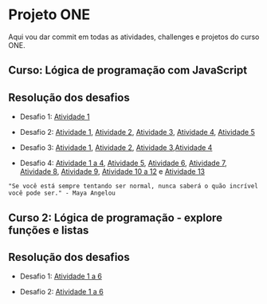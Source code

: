
# Projeto ONE

Aqui vou dar commit em todas as atividades, challenges e projetos do curso ONE.

## Curso: Lógica de programação com JavaScript

## Resolução dos desafios
- Desafio 1: [Atividade 1](https://github.com/weszzy/projeto-one/blob/main/L%C3%B3gica%20de%20programa%C3%A7%C3%A3o%20com%20JavaScript/desafio1/app.js)

- Desafio 2: [Atividade 1](https://github.com/weszzy/projeto-one/blob/main/L%C3%B3gica%20de%20programa%C3%A7%C3%A3o%20com%20JavaScript/desafio2/atividade1.js), [Atividade 2](https://github.com/weszzy/projeto-one/blob/main/L%C3%B3gica%20de%20programa%C3%A7%C3%A3o%20com%20JavaScript/desafio2/atividade2.js), [Atividade 3](https://github.com/weszzy/projeto-one/blob/main/L%C3%B3gica%20de%20programa%C3%A7%C3%A3o%20com%20JavaScript/desafio2/atividade3.js), [Atividade 4](https://github.com/weszzy/projeto-one/blob/main/L%C3%B3gica%20de%20programa%C3%A7%C3%A3o%20com%20JavaScript/desafio2/atividade4.js), [Atividade 5](https://github.com/weszzy/projeto-one/blob/main/L%C3%B3gica%20de%20programa%C3%A7%C3%A3o%20com%20JavaScript/desafio2/atividade5.js)

- Desafio 3: [Atividade 1](https://github.com/weszzy/projeto-one/blob/main/L%C3%B3gica%20de%20programa%C3%A7%C3%A3o%20com%20JavaScript/desafio3/atividade1.js), [Atividade 2](https://github.com/weszzy/projeto-one/blob/main/L%C3%B3gica%20de%20programa%C3%A7%C3%A3o%20com%20JavaScript/desafio3/atividade2.js), [Atividade 3](https://github.com/weszzy/projeto-one/blob/main/L%C3%B3gica%20de%20programa%C3%A7%C3%A3o%20com%20JavaScript/desafio3/atividade3.js),[Atividade 4](https://github.com/weszzy/projeto-one/blob/main/L%C3%B3gica%20de%20programa%C3%A7%C3%A3o%20com%20JavaScript/desafio3/atividade4.js.js)

- Desafio 4: [Atividade 1 a 4](https://github.com/weszzy/projeto-one/blob/main/L%C3%B3gica%20de%20programa%C3%A7%C3%A3o%20com%20JavaScript/desafio4/atv1a4.js), [Atividade 5](https://github.com/weszzy/projeto-one/blob/main/L%C3%B3gica%20de%20programa%C3%A7%C3%A3o%20com%20JavaScript/desafio4/atividade5.js), [Atividade 6](https://github.com/weszzy/projeto-one/blob/main/L%C3%B3gica%20de%20programa%C3%A7%C3%A3o%20com%20JavaScript/desafio4/atividade6.js), [Atividade 7](https://github.com/weszzy/projeto-one/blob/main/L%C3%B3gica%20de%20programa%C3%A7%C3%A3o%20com%20JavaScript/desafio4/atividade7.js), [Atividade 8](https://github.com/weszzy/projeto-one/blob/main/L%C3%B3gica%20de%20programa%C3%A7%C3%A3o%20com%20JavaScript/desafio4/atividade8.js), [Atividade 9](https://github.com/weszzy/projeto-one/blob/main/L%C3%B3gica%20de%20programa%C3%A7%C3%A3o%20com%20JavaScript/desafio4/atividade9.js), [Atividade 10 a 12](https://github.com/weszzy/projeto-one/blob/main/L%C3%B3gica%20de%20programa%C3%A7%C3%A3o%20com%20JavaScript/desafio4/atividade10a12.js) e [Atividade 13](https://github.com/weszzy/projeto-one/blob/main/L%C3%B3gica%20de%20programa%C3%A7%C3%A3o%20com%20JavaScript/desafio4/atividade13.js)

``` "Se você está sempre tentando ser normal, nunca saberá o quão incrível você pode ser." - Maya Angelou ```


## Curso 2: Lógica de programação - explore funções e listas

## Resolução dos desafios
- Desafio 1: [Atividade 1 a 6](https://github.com/weszzy/projeto-one/blob/main/L%C3%B3gica%20de%20programa%C3%A7%C3%A3o%20-%20explore%20fun%C3%A7%C3%B5es%20e%20listas/desafio1/atividade1a6.js)

- Desafio 2: [Atividade 1 a 6](https://github.com/weszzy/projeto-one/blob/main/L%C3%B3gica%20de%20programa%C3%A7%C3%A3o%20-%20explore%20fun%C3%A7%C3%B5es%20e%20listas/desafio2/atv1a6.js)